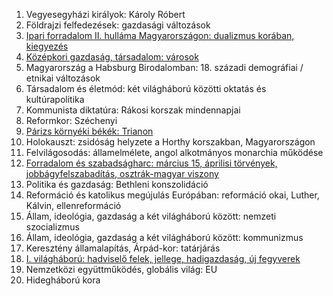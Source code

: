 1. Vegyesegyházi királyok: Károly Róbert
2. Földrajzi felfedezések: gazdasági változások
3. [Ipari forradalom II. hulláma Magyarországon: dualizmus korában, kiegyezés](obsidian://open?vault=erettsegi&file=t%C3%B6rt%C3%A9nelem%2F3.%20Ipari%20forradalom%20m%C3%A1sodik%20hull%C3%A1ma%2C%20Magyarorsz%C3%A1g)
4. [Középkori gazdaság, társadalom: városok](https://www.notion.so/4-K-z-pkori-v-rosok-fa1e3539cc8a46f6889f0cd599b03342?pvs=21)
5. Magyarország a Habsburg Birodalomban: 18. századi demográfiai / etnikai változások
6. Társadalom és életmód: két világháború közötti oktatás és kultúrapolitika
7. Kommunista diktatúra: Rákosi korszak mindennapjai
8. Reformkor: Széchenyi
9. [Párizs környéki békék: Trianon](obsidian://open?vault=erettsegi&file=t%C3%B6rt%C3%A9nelem%2F9.%20P%C3%A1rizs%20k%C3%B6rny%C3%A9ki%20b%C3%A9k%C3%A9k%20-%20Trianon)
10. Holokauszt: zsidóság helyzete a Horthy korszakban, Magyarországon
11. Felvilágosodás: államelmélete, angol alkotmányos monarchia működése
12. [Forradalom és szabadságharc: március 15, áprilisi törvények, jobbágyfelszabadítás, osztrák-magyar viszony](obsidian://open?vault=erettsegi&file=t%C3%B6rt%C3%A9nelem%2F12.%201848-49es%20forradalom%20%C3%A9s%20szabads%C3%A1gharc)
13. Politika és gazdaság: Bethleni konszolidáció
14. Reformáció és katolikus megújulás Európában: reformáció okai, Luther, Kálvin, ellenreformáció
15. Állam, ideológia, gazdaság a két világháború között: nemzeti szocializmus
16. Állam, ideológia, gazdaság a két világháború között: kommunizmus
17. Keresztény államalapítás, Árpád-kor: tatárjárás
18. [I. világháború: hadviselő felek, jellege, hadigazdaság, új fegyverek](obsidian://open?vault=erettsegi&file=t%C3%B6rt%C3%A9nelem%2F18.%20Az%20els%C5%91%20vil%C3%A1gh%C3%A1bor%C3%BA)
19. Nemzetközi együttműködés, globális világ: EU
20. Hidegháború kora